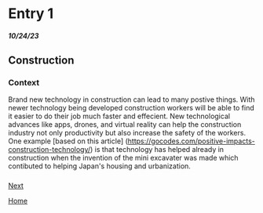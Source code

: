 # Entry 1
##### 10/24/23

 ## Construction 

### Context
Brand new technology in construction can lead to many postive things. With newer technology being developed construction workers will be able to find it easier to do their job much faster and effecient. New technological advances like apps, drones, and virtual reality can help the construction industry not only productivity but also increase the safety of the workers. One example [based on this article] (https://gocodes.com/positive-impacts-construction-technology/) is that technology has helped already in construction when the invention of the mini excavater was made which contibuted to helping Japan's housing and urbanization. 

### 


[Next](entry02.md)

[Home](../README.md)

